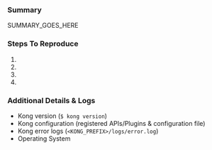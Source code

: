 ### Summary

SUMMARY_GOES_HERE

### Steps To Reproduce

1.
2.
3.
4.

### Additional Details & Logs

- Kong version (`$ kong version`)
- Kong configuration (registered APIs/Plugins & configuration file)
- Kong error logs (`<KONG_PREFIX>/logs/error.log`)
- Operating System
